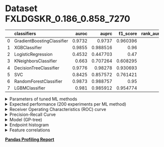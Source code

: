 # Dataset FXLDGSKR_0.186_0.858_7270

|    | classifiers                |   auroc |    auprc |   f1_score |   rank_auroc |   rank_auprc |   rank_f1 |
|---:|:---------------------------|--------:|---------:|-----------:|-------------:|-------------:|----------:|
|  0 | GradientBoostingClassifier |  0.9732 | 0.9737   |   0.960396 |            5 |            5 |         1 |
|  1 | XGBClassifier              |  0.9855 | 0.988516 |   0.96     |            2 |            1 |         1 |
|  2 | LogisticRegression         |  0.4532 | 0.447703 |   0.47     |            8 |            8 |         8 |
|  3 | KNeighborsClassifier       |  0.663  | 0.707264 |   0.608295 |            7 |            7 |         7 |
|  4 | DecisionTreeClassifier     |  0.9776 | 0.98278  |   0.930693 |            4 |            4 |         5 |
|  5 | SVC                        |  0.8425 | 0.857572 |   0.761421 |            6 |            6 |         6 |
|  6 | RandomForestClassifier     |  0.9873 | 0.988757 |   0.95     |            1 |            1 |         4 |
|  7 | LGBMClassifier             |  0.981  | 0.985912 |   0.954774 |            3 |            3 |         3 |


<details>
<summary>Parameters of tuned ML methods</summary>


```
GradientBoostingClassifier(ccp_alpha=0.0, criterion='friedman_mse', init=None,
                           learning_rate=0.08919597653371727, loss='deviance',
                           max_depth=8, max_features=None, max_leaf_nodes=None,
                           min_impurity_decrease=0.0, min_impurity_split=None,
                           min_samples_leaf=8, min_samples_split=2,
                           min_weight_fraction_leaf=0.0, n_estimators=100,
                           n_iter_no_change=15, presort='deprecated',
                           random_state=7270, subsample=1.0, tol=1e-07,
                           validation_fraction=0.15000000000000002, verbose=0,
                           warm_start=False)
XGBClassifier(alpha=0.09088296948689145, base_score=0.5, booster='dart',
              colsample_bylevel=1, colsample_bynode=1, colsample_bytree=1,
              eta=0.11166597142000237, eval_metric='logloss', gamma=0.5,
              gpu_id=-1, importance_type='gain', interaction_constraints=None,
              learning_rate=0.111665972, max_delta_step=0, max_depth=10,
              min_child_weight=1, missing=nan, monotone_constraints=None,
              n_estimators=54, n_jobs=0, num_parallel_tree=1,
              objective='binary:logistic', random_state=7270,
              reg_alpha=0.0908829719, reg_lambda=0.20745251174254173,
              scale_pos_weight=1, subsample=1, tree_method=None,
              validate_parameters=False, verbosity=None)
LogisticRegression(C=0.0006459201176744771, class_weight=None, dual=False,
                   fit_intercept=True, intercept_scaling=1, l1_ratio=None,
                   max_iter=100, multi_class='auto', n_jobs=None, penalty='l2',
                   random_state=7270, solver='lbfgs', tol=0.0001, verbose=0,
                   warm_start=False)
KNeighborsClassifier(algorithm='auto', leaf_size=30, metric='euclidean',
                     metric_params=None, n_jobs=None, n_neighbors=20, p=4,
                     weights='distance')
DecisionTreeClassifier(ccp_alpha=0.0, class_weight=None, criterion='entropy',
                       max_depth=8, max_features=None, max_leaf_nodes=None,
                       min_impurity_decrease=0.0, min_impurity_split=None,
                       min_samples_leaf=8, min_samples_split=2,
                       min_weight_fraction_leaf=0.0, presort='deprecated',
                       random_state=7270, splitter='best')
SVC(C=14523.342117658023, break_ties=False, cache_size=200, class_weight=None,
    coef0=2.9000000000000004, decision_function_shape='ovr', degree=3,
    gamma='auto', kernel='poly', max_iter=-1, probability=True,
    random_state=7270, shrinking=True, tol=6.854329765345464e-05,
    verbose=False)
RandomForestClassifier(bootstrap=True, ccp_alpha=0.0, class_weight=None,
                       criterion='gini', max_depth=10, max_features=None,
                       max_leaf_nodes=None, max_samples=None,
                       min_impurity_decrease=0.0, min_impurity_split=None,
                       min_samples_leaf=1, min_samples_split=10,
                       min_weight_fraction_leaf=0.0, n_estimators=58,
                       n_jobs=None, oob_score=False, random_state=7270,
                       verbose=0, warm_start=False)
LGBMClassifier(boosting_type='dart', class_weight=None, colsample_bytree=1.0,
               importance_type='split', learning_rate=0.1, max_depth=10,
               metric='binary_logloss', min_child_samples=20,
               min_child_weight=0.001, min_split_gain=0.0, n_estimators=86,
               n_jobs=-1, num_leaves=183, objective='binary', random_state=7270,
               reg_alpha=0.0, reg_lambda=0.0, silent=True, subsample=1.0,
               subsample_for_bin=200000, subsample_freq=0)
```

</details>

<details>
<summary>Expected performance (200 experiments per ML method)</summary>
<img src='FXLDGSKR_0.186_0.858_7270-box.svg' width=40% />
</details>

<details>
<summary>Receiver Operating Characteristics (ROC) curve</summary>
<img src='FXLDGSKR_0.186_0.858_7270-roc.svg' width=40% />
</details>

<details>
<summary>Precision-Recall Curve</summary>
<img src='FXLDGSKR_0.186_0.858_7270-prc.svg' width=40% />
</details>

<details>
<summary>Model (GP-tree)</summary>
<img src='FXLDGSKR_0.186_0.858_7270-model.svg' height=10% />
</details>

<details>
<summary>Endpoint histogram</summary>
<img src='FXLDGSKR_0.186_0.858_7270-endpoint.svg' width=40% />
</details>

<details>
<summary>Feature correlations</summary>
<img src='FXLDGSKR_0.186_0.858_7270-corr.svg' width=40% />
</details>

[**Pandas Profiling Report**](https://github.io/athril/digen-test/docs/profile/FXLDGSKR_0.186_0.858_7270.html)